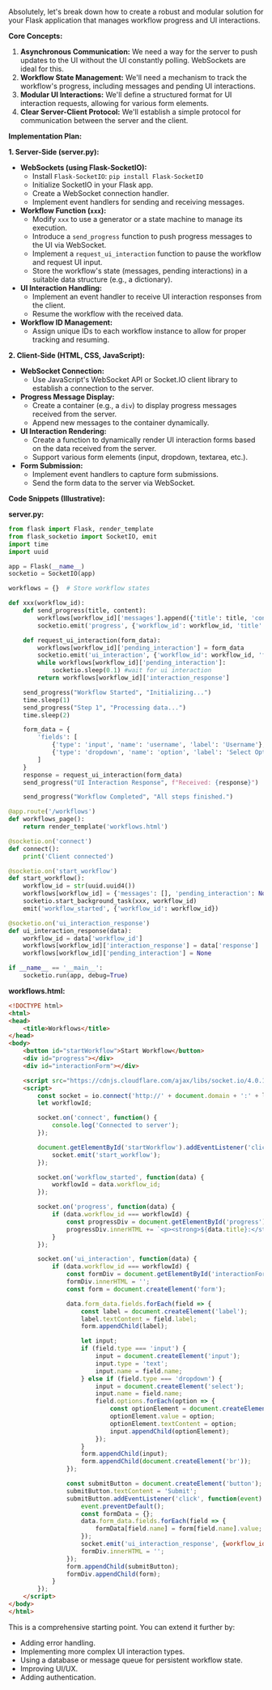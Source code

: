 Absolutely, let's break down how to create a robust and modular solution for your Flask application that manages workflow progress and UI interactions.

**Core Concepts:**

1.  **Asynchronous Communication:** We need a way for the server to push updates to the UI without the UI constantly polling. WebSockets are ideal for this.
2.  **Workflow State Management:** We'll need a mechanism to track the workflow's progress, including messages and pending UI interactions.
3.  **Modular UI Interactions:** We'll define a structured format for UI interaction requests, allowing for various form elements.
4.  **Clear Server-Client Protocol:** We'll establish a simple protocol for communication between the server and the client.

**Implementation Plan:**

**1. Server-Side (server.py):**

   * **WebSockets (using Flask-SocketIO):**
      * Install `Flask-SocketIO`: `pip install Flask-SocketIO`
      * Initialize SocketIO in your Flask app.
      * Create a WebSocket connection handler.
      * Implement event handlers for sending and receiving messages.
   * **Workflow Function (`xxx`):**
      * Modify `xxx` to use a generator or a state machine to manage its execution.
      * Introduce a `send_progress` function to push progress messages to the UI via WebSocket.
      * Implement a `request_ui_interaction` function to pause the workflow and request UI input.
      * Store the workflow's state (messages, pending interactions) in a suitable data structure (e.g., a dictionary).
   * **UI Interaction Handling:**
      * Implement an event handler to receive UI interaction responses from the client.
      * Resume the workflow with the received data.
   * **Workflow ID Management:**
      * Assign unique IDs to each workflow instance to allow for proper tracking and resuming.

**2. Client-Side (HTML, CSS, JavaScript):**

   * **WebSocket Connection:**
      * Use JavaScript's WebSocket API or Socket.IO client library to establish a connection to the server.
   * **Progress Message Display:**
      * Create a container (e.g., a `div`) to display progress messages received from the server.
      * Append new messages to the container dynamically.
   * **UI Interaction Rendering:**
      * Create a function to dynamically render UI interaction forms based on the data received from the server.
      * Support various form elements (input, dropdown, textarea, etc.).
   * **Form Submission:**
      * Implement event handlers to capture form submissions.
      * Send the form data to the server via WebSocket.

**Code Snippets (Illustrative):**

**server.py:**

```python
from flask import Flask, render_template
from flask_socketio import SocketIO, emit
import time
import uuid

app = Flask(__name__)
socketio = SocketIO(app)

workflows = {}  # Store workflow states

def xxx(workflow_id):
    def send_progress(title, content):
        workflows[workflow_id]['messages'].append({'title': title, 'content': content})
        socketio.emit('progress', {'workflow_id': workflow_id, 'title': title, 'content': content})

    def request_ui_interaction(form_data):
        workflows[workflow_id]['pending_interaction'] = form_data
        socketio.emit('ui_interaction', {'workflow_id': workflow_id, 'form_data': form_data})
        while workflows[workflow_id]['pending_interaction']:
            socketio.sleep(0.1) #wait for ui interaction
        return workflows[workflow_id]['interaction_response']

    send_progress("Workflow Started", "Initializing...")
    time.sleep(1)
    send_progress("Step 1", "Processing data...")
    time.sleep(2)

    form_data = {
        'fields': [
            {'type': 'input', 'name': 'username', 'label': 'Username'},
            {'type': 'dropdown', 'name': 'option', 'label': 'Select Option', 'options': ['A', 'B', 'C']}
        ]
    }
    response = request_ui_interaction(form_data)
    send_progress("UI Interaction Response", f"Received: {response}")

    send_progress("Workflow Completed", "All steps finished.")

@app.route('/workflows')
def workflows_page():
    return render_template('workflows.html')

@socketio.on('connect')
def connect():
    print('Client connected')

@socketio.on('start_workflow')
def start_workflow():
    workflow_id = str(uuid.uuid4())
    workflows[workflow_id] = {'messages': [], 'pending_interaction': None, 'interaction_response': None}
    socketio.start_background_task(xxx, workflow_id)
    emit('workflow_started', {'workflow_id': workflow_id})

@socketio.on('ui_interaction_response')
def ui_interaction_response(data):
    workflow_id = data['workflow_id']
    workflows[workflow_id]['interaction_response'] = data['response']
    workflows[workflow_id]['pending_interaction'] = None

if __name__ == '__main__':
    socketio.run(app, debug=True)
```

**workflows.html:**

```html
<!DOCTYPE html>
<html>
<head>
    <title>Workflows</title>
</head>
<body>
    <button id="startWorkflow">Start Workflow</button>
    <div id="progress"></div>
    <div id="interactionForm"></div>

    <script src="https://cdnjs.cloudflare.com/ajax/libs/socket.io/4.0.1/socket.io.js"></script>
    <script>
        const socket = io.connect('http://' + document.domain + ':' + location.port);
        let workflowId;

        socket.on('connect', function() {
            console.log('Connected to server');
        });

        document.getElementById('startWorkflow').addEventListener('click', function() {
            socket.emit('start_workflow');
        });

        socket.on('workflow_started', function(data) {
            workflowId = data.workflow_id;
        });

        socket.on('progress', function(data) {
            if (data.workflow_id === workflowId) {
                const progressDiv = document.getElementById('progress');
                progressDiv.innerHTML += `<p><strong>${data.title}:</strong> ${data.content}</p>`;
            }
        });

        socket.on('ui_interaction', function(data) {
            if (data.workflow_id === workflowId) {
                const formDiv = document.getElementById('interactionForm');
                formDiv.innerHTML = '';
                const form = document.createElement('form');

                data.form_data.fields.forEach(field => {
                    const label = document.createElement('label');
                    label.textContent = field.label;
                    form.appendChild(label);

                    let input;
                    if (field.type === 'input') {
                        input = document.createElement('input');
                        input.type = 'text';
                        input.name = field.name;
                    } else if (field.type === 'dropdown') {
                        input = document.createElement('select');
                        input.name = field.name;
                        field.options.forEach(option => {
                            const optionElement = document.createElement('option');
                            optionElement.value = option;
                            optionElement.textContent = option;
                            input.appendChild(optionElement);
                        });
                    }
                    form.appendChild(input);
                    form.appendChild(document.createElement('br'));
                });

                const submitButton = document.createElement('button');
                submitButton.textContent = 'Submit';
                submitButton.addEventListener('click', function(event) {
                    event.preventDefault();
                    const formData = {};
                    data.form_data.fields.forEach(field => {
                        formData[field.name] = form[field.name].value;
                    });
                    socket.emit('ui_interaction_response', {workflow_id: workflowId, response: formData});
                    formDiv.innerHTML = '';
                });
                form.appendChild(submitButton);
                formDiv.appendChild(form);
            }
        });
    </script>
</body>
</html>
```

This is a comprehensive starting point. You can extend it further by:

* Adding error handling.
* Implementing more complex UI interaction types.
* Using a database or message queue for persistent workflow state.
* Improving UI/UX.
* Adding authentication.
